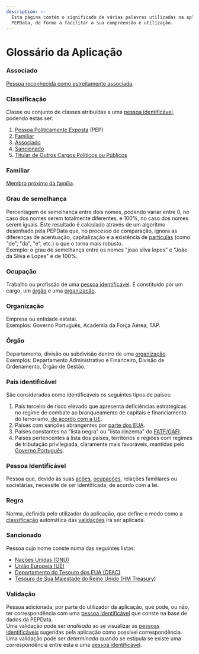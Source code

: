 ```yaml
---
description: >-
  Esta página contém o significado de várias palavras utilizadas na aplicação da
  PEPData, de forma a facilitar a sua compreensão e utilização.
---
```


# Glossário da Aplicação

### Associado

[Pessoa reconhecida como estreitamente associada](glossario-legal-portugal.md#pessoa-reconhecida-como-estreitamente-associada).



### Classificação

Classe ou conjunto de classes atribuídas a uma [pessoa identificável](glossario-aplicacao.md#pessoa-identificavel), podendo estas ser:

1. [Pessoa Politicamente Exposta](glossario-legal-portugal.md#pessoa-politicamente-exposta) (PEP)
2. [Familiar](glossario-aplicacao.md#familiar)
3. [Associado](glossario-aplicacao.md#associado)
4. [Sancionado](glossario-aplicacao.md#sancionado)
5. [Titular de Outros Cargos Políticos ou Públicos](glossario-legal-portugal.md#titular-de-outros-cargos-politicos-ou-publicos)



### Familiar

[Membro próximo da família](glossario-legal-portugal.md#membro-proximo-da-familia).



### Grau de semelhança

Percentagem de semelhança entre dois nomes, podendo variar entre 0, no caso dos nomes serem totalmente diferentes, e 100%, no caso dos nomes serem iguais. Este resultado é calculado através de um algoritmo desenhado pela PEPData que, no processo de comparação, ignora as diferenças de acentuação, capitalização e a existência de [partículas](https://www.irn.mj.pt/IRN/sections/irn/a\_registral/registo-civil/docs-do-civil/dar-o-nome/) (como "de", "da", "e", etc.) o que o torna mais robusto.\
Exemplo: o grau de semelhança entre os nomes "joao silva lopes" e "João da Silva e Lopes" é de 100%.



### Ocupação

Trabalho ou profissão de uma [pessoa identificável](glossario-aplicacao.md#pessoa-identificavel). É constituído por um cargo, um [órgão](glossario-aplicacao.md#orgao) e uma [organização](glossario-aplicacao.md#organizacao).



### Organização

Empresa ou entidade estatal. \
Exemplos: Governo Português, Academia da Força Aérea, TAP.



### Órgão

Departamento, divisão ou subdivisão dentro de uma [organização](glossario-aplicacao.md#organizacao).\
Exemplos: Departamento Administrativo e Financeiro, Divisão de Ordenamento, Órgão de Gestão.



### País identificável

São considerados como identificáveis os seguintes tipos de países:

1. País terceiro de risco elevado que apresenta deficiências estratégicas no regime de combate ao branqueamento de capitais e financiamento do terrorismo,[ de acordo com a UE](https://eur-lex.europa.eu/eli/reg\_del/2023/410).
2. Países com sanções abrangentes por [parte dos EUA](https://home.treasury.gov/policy-issues/financial-sanctions/sanctions-programs-and-country-information).
3. Países constantes na "lista negra" ou "lista cinzenta" do [FATF/GAFI](https://www.fatf-gafi.org/en/countries/black-and-grey-lists.html).
4. Países pertencentes à lista dos países, territórios e regiões com regimes de tributação privilegiada, claramente mais favoráveis, mantidas pelo [Governo Português](https://data.dre.pt/eli/port/309-A/2020/12/31/p/dre).



### Pessoa Identificável

Pessoa que, devido às suas [ações](glossario-aplicacao.md#sancionado), [ocupações](glossario-aplicacao.md#ocupacao), relações familiares ou societárias, necessite de ser identificada, de acordo com a lei.



### Regra

Norma, definida pelo utilizador da aplicação, que define o modo como a [classificação](glossario-aplicacao.md#classificacao) automática das [validações](glossario-aplicacao.md#validacao) irá ser aplicada.



### Sancionado

Pessoa cujo nome conste numa das seguintes listas:

* [Nações Unidas (ONU)](https://www.un.org/securitycouncil/)
* [União Europeia (UE)](https://www.sanctionsmap.eu/#/main)
* [Departamento do Tesouro dos EUA (OFAC) ](https://www.treasury.gov/resource-center/sanctions/SDN-List/Pages/default.aspx)
* [Tesouro de Sua Majestade do Reino Unido (HM Treasury)](https://www.gov.uk/government/organisations/hm-treasury)

### Validação

Pessoa adicionada, por parte do utilizador da aplicação, que pode, ou não, ter correspondência com uma [pessoa identificável](glossario-aplicacao.md#pessoa-identificavel) que conste na base de dados da PEPData.\
Uma validação pode ser _analisada_ ao se visualizar as [pessoas identificáveis](glossario-aplicacao.md#pessoa-identificavel) sugeridas pela aplicação como possível correspondência.\
Uma validação pode ser _determinada_ quando se estipula se existe uma correspondência entre esta e uma [pessoa identificável](glossario-aplicacao.md#pessoa-identificavel).

